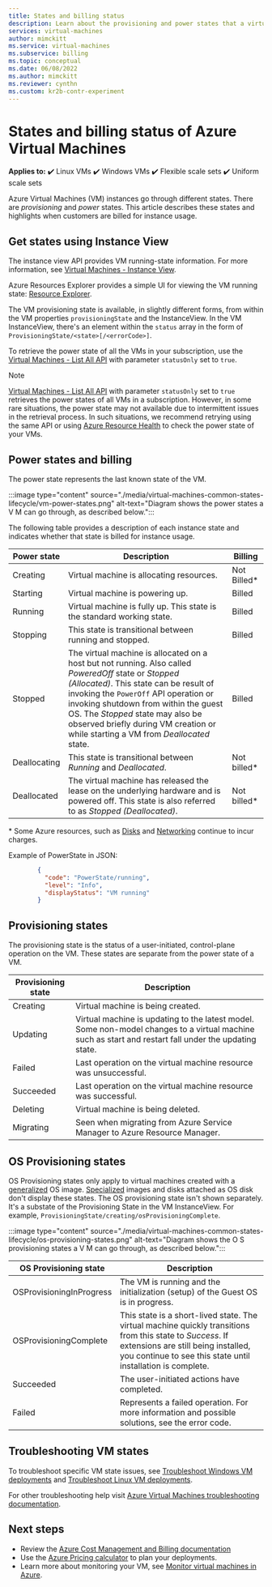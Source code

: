```yaml
---
title: States and billing status
description: Learn about the provisioning and power states that a virtual machine can enter. Provisioning and power states affect billing. 
services: virtual-machines
author: mimckitt
ms.service: virtual-machines
ms.subservice: billing
ms.topic: conceptual
ms.date: 06/08/2022
ms.author: mimckitt
ms.reviewer: cynthn
ms.custom: kr2b-contr-experiment
---
```


# States and billing status of Azure Virtual Machines

**Applies to:** :heavy_check_mark: Linux VMs :heavy_check_mark: Windows VMs :heavy_check_mark: Flexible scale sets :heavy_check_mark: Uniform scale sets

Azure Virtual Machines (VM) instances go through different states. There are *provisioning* and *power* states. This article describes these states and highlights when customers are billed for instance usage.

## Get states using Instance View

The instance view API provides VM running-state information. For more information, see [Virtual Machines - Instance View](/rest/api/compute/virtualmachines/instanceview).

Azure Resources Explorer provides a simple UI for viewing the VM running state: [Resource Explorer](https://resources.azure.com/).

The VM provisioning state is available, in slightly different forms, from within the VM properties `provisioningState` and the InstanceView. In the VM InstanceView, there's an element within the `status` array in the form of `ProvisioningState/<state>[/<errorCode>]`.

To retrieve the power state of all the VMs in your subscription, use the [Virtual Machines - List All API](/rest/api/compute/virtualmachines/listall) with parameter `statusOnly` set to `true`.

> [!NOTE]
> [Virtual Machines - List All API](/rest/api/compute/virtualmachines/listall) with parameter `statusOnly` set to `true` retrieves the power states of all VMs in a subscription. However, in some rare situations, the power state may not available due to intermittent issues in the retrieval process. In such situations, we recommend retrying using the same API or using [Azure Resource Health](../service-health/resource-health-overview.md) to check the power state of your VMs.

## Power states and billing

The power state represents the last known state of the VM.

:::image type="content" source="./media/virtual-machines-common-states-lifecycle/vm-power-states.png" alt-text="Diagram shows the power states a V M can go through, as described below.":::

The following table provides a description of each instance state and indicates whether that state is billed for instance usage.

| Power state | Description | Billing |  
|---|---|---|
| Creating | Virtual machine is allocating resources. | Not Billed* | 
| Starting| Virtual machine is powering up. | Billed |
| Running | Virtual machine is fully up. This state is the standard working state. | Billed |
| Stopping | This state is transitional between running and stopped. | Billed |
| Stopped | The virtual machine is allocated on a host but not running. Also called *PoweredOff* state or *Stopped (Allocated)*. This state can be result of invoking the `PowerOff` API operation or invoking shutdown from within the guest OS. The *Stopped* state may also be observed briefly during VM creation or while starting a VM from *Deallocated* state.  | Billed |
| Deallocating | This state is transitional between *Running* and *Deallocated*. | Not billed* |
| Deallocated | The virtual machine has released the lease on the underlying hardware and is powered off. This state is also referred to as *Stopped (Deallocated)*. | Not billed* |

\* Some Azure resources, such as [Disks](https://azure.microsoft.com/pricing/details/managed-disks) and [Networking](https://azure.microsoft.com/pricing/details/bandwidth/) continue to incur charges.

Example of PowerState in JSON:

```json
        {
          "code": "PowerState/running",
          "level": "Info",
          "displayStatus": "VM running"
        }
```

## Provisioning states

The provisioning state is the status of a user-initiated, control-plane operation on the VM. These states are separate from the power state of a VM.

| Provisioning state | Description |
|---|---|
| Creating | Virtual machine is being created. |
| Updating | Virtual machine is updating to the latest model. Some non-model changes to a virtual machine such as start and restart fall under the updating state. |
| Failed | Last operation on the virtual machine resource was unsuccessful. |
| Succeeded | Last operation on the virtual machine resource was successful. |
| Deleting | Virtual machine is being deleted. |
| Migrating | Seen when migrating from Azure Service Manager to Azure Resource Manager. |

## OS Provisioning states

OS Provisioning states only apply to virtual machines created with a [generalized](./linux/imaging.md#generalized-images) OS image. [Specialized](./linux/imaging.md#specialized-images) images and disks attached as OS disk don't display these states. The OS provisioning state isn't shown separately. It's a substate of the Provisioning State in the VM InstanceView. For example, `ProvisioningState/creating/osProvisioningComplete`.

:::image type="content" source="./media/virtual-machines-common-states-lifecycle/os-provisioning-states.png" alt-text="Diagram shows the O S provisioning states a V M can go through, as described below.":::

| OS Provisioning state | Description |
|---|---|
| OSProvisioningInProgress | The VM is running and the initialization (setup) of the Guest OS is in progress. |
| OSProvisioningComplete | This state is a short-lived state. The virtual machine quickly transitions from this state to *Success*. If extensions are still being installed, you continue to see this state until installation is complete. |
| Succeeded | The user-initiated actions have completed. |
| Failed | Represents a failed operation. For more information and possible solutions, see the error code. |

## Troubleshooting VM states

To troubleshoot specific VM state issues, see [Troubleshoot Windows VM deployments](/troubleshoot/azure/virtual-machines/troubleshoot-deployment-new-vm-windows) and [Troubleshoot Linux VM deployments](/troubleshoot/azure/virtual-machines/troubleshoot-deployment-new-vm-linux).

For other troubleshooting help visit [Azure Virtual Machines troubleshooting documentation](/troubleshoot/azure/virtual-machines/welcome-virtual-machines).

## Next steps

- Review the [Azure Cost Management and Billing documentation](../cost-management-billing/index.yml)
- Use the [Azure Pricing calculator](https://azure.microsoft.com/pricing/calculator/) to plan your deployments.
- Learn more about monitoring your VM, see [Monitor virtual machines in Azure](../azure-monitor/vm/monitor-vm-azure.md).

